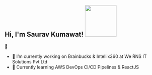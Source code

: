 <h2> Hi, I'm Saurav Kumawat! <img src="https://media.giphy.com/media/h1QmJxwoCr19BtTkGt/giphy.gif" width="100"></h2> 👋

- 🔭 I’m currently working on Brainbucks & Intellix360 at We RNS IT Solutions Pvt Ltd
- 🌱 Currently learning AWS DevOps CI/CD Pipelines & ReactJS
<!--
**imsrv/imsrv** is a ✨ _special_ ✨ repository because its `README.md` (this file) appears on your GitHub profile.

Here are some ideas to get you started:

- 🔭 I’m currently working on ...
- 🌱 I’m currently learning ...
- 👯 I’m looking to collaborate on ...
- 🤔 I’m looking for help with ...
- 💬 Ask me about ...
- 📫 How to reach me: ...
- 😄 Pronouns: ...
- ⚡ Fun fact: ...
-->
